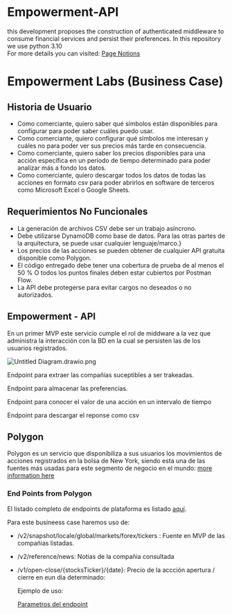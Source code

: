 # Empowerment-API
this development proposes the construction of authenticated middleware to consume financial services and persist their preferences. In this repository we use python 3.10 <br /> 
For more details you can visited: [Page Notions](https://striped-cantaloupe-6b5.notion.site/Empowerment-Labs-Business-Case-49fde01561c24bec8f6062ba81dc0a67)

# Empowerment Labs (Business Case)

## Historia de Usuario

- Como comerciante, quiero saber qué símbolos están disponibles para configurar para poder saber cuáles puedo usar.
- Como comerciante, quiero configurar qué símbolos me interesan y cuáles no para poder ver sus precios más tarde en consecuencia.
- Como comerciante, quiero saber los precios disponibles para una acción específica en un período de tiempo determinado para poder analizar más a fondo los datos.
- Como comerciante, quiero descargar todos los datos de todas las acciones en formato csv para poder abrirlos en software de terceros como Microsoft Excel o Google Sheets.

## Requerimientos No Funcionales

- La generación de archivos CSV debe ser un trabajo asíncrono.
- Debe utilizarse DynamoDB como base de datos. Para las otras partes de la arquitectura, se puede usar cualquier lenguaje/marco.}
- Los precios de las acciones se pueden obtener de cualquier API gratuita disponible como Polygon.
- El código entregado debe tener una cobertura de prueba de al menos el 50 % O todos los puntos finales deben estar cubiertos por Postman Flow.
- La API debe protegerse para evitar cargos no deseados o no autorizados.

## Empowerment - API

En un primer MVP este servicio cumple el rol de middware a la vez que administra la interacción con la BD en la cual se persisten las de los usuarios registrados. 

![Untitled Diagram.drawio.png](https://s3-us-west-2.amazonaws.com/secure.notion-static.com/d9aec9a9-d8b2-4cd9-8023-f8392f488036/Untitled_Diagram.drawio.png)

Endpoint para extraer las compañias suceptibles a ser trakeadas.

Endpoint para almacenar las preferencias. 

Endpoint para conocer el valor de una acción en un intervalo de tiempo

Endpoint para descargar el reponse como csv

## Polygon

Polygon es un servicio que disponibiliza a sus usuarios los movimientos de acciones registrados en la bolsa de  New York, siendo esta una de las fuentes más usadas para este segmento de negocio en el mundo:  [more information here](https://polygon.io/)

### End Points from Polygon

El listado completo de endpoints de plataforma es listado [aquí](https://polygon.io/system).

Para este busineess case haremos uso de:

- /v2/snapshot/locale/global/markets/forex/tickers : Fuente en MVP de las compañias listadas.
- /v2/reference/news: Notias de la compañia consultada
- /v1/open-close/{stocksTicker}/{date}: Precio de la accción apertura / cierre en eun dia determinado:
    
    Ejemplo de uso:
    
    [Parametros del endpoint](https://www.notion.so/f8ccd35aeeca4f54b3e02499ded4d795)
